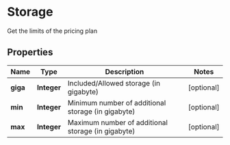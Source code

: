 

# Storage

Get the limits of the pricing plan

## Properties

| Name | Type | Description | Notes |
|------------ | ------------- | ------------- | -------------|
|**giga** | **Integer** | Included/Allowed storage (in gigabyte) |  [optional] |
|**min** | **Integer** | Minimum number of additional storage (in gigabyte) |  [optional] |
|**max** | **Integer** | Maximum number of additional storage (in gigabyte) |  [optional] |



